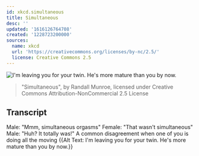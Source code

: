 ```yaml
---
id: xkcd.simultaneous
title: Simultaneous
desc: ''
updated: '1616126764708'
created: '1228723200000'
sources:
  name: xkcd
  url: 'https://creativecommons.org/licenses/by-nc/2.5/'
  license: Creative Commons 2.5
---
```

![I'm leaving you for your twin.  He's more mature than you by now.](https://imgs.xkcd.com/comics/simultaneous.png)
> "Simultaneous", by Randall Munroe, licensed under Creative Commons Attribution-NonCommercial 2.5 License

## Transcript
Male: "Mmm, simultaneous orgasms"
Female: "That wasn't simultaneous"
Male: "Huh?  It totally was!"
A common disagreement when one of you is doing all the moving
{{Alt Text: I'm leaving you for your twin.  He's more mature than you by now.}}
